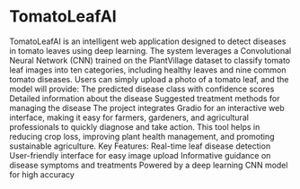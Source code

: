 # TomatoLeafAI
TomatoLeafAI is an intelligent web application designed to detect diseases in tomato leaves using deep learning. The system leverages a Convolutional Neural Network (CNN) trained on the PlantVillage dataset to classify tomato leaf images into ten categories, including healthy leaves and nine common tomato diseases.
Users can simply upload a photo of a tomato leaf, and the model will provide:
The predicted disease class with confidence scores
Detailed information about the disease
Suggested treatment methods for managing the disease
The project integrates Gradio for an interactive web interface, making it easy for farmers, gardeners, and agricultural professionals to quickly diagnose and take action. This tool helps in reducing crop loss, improving plant health management, and promoting sustainable agriculture.
Key Features:
Real-time leaf disease detection
User-friendly interface for easy image upload
Informative guidance on disease symptoms and treatments
Powered by a deep learning CNN model for high accuracy

